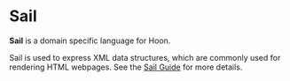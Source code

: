 # Sail

**Sail** is a domain specific language for Hoon.

Sail is used to express XML data structures, which are commonly used for rendering HTML webpages. See the [Sail Guide](../hoon/guides/sail.md) for more details.

